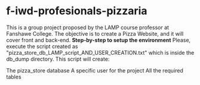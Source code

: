 # f-iwd-profesionals-pizzaria
This is a group project proposed by the LAMP course professor at Fanshawe College. The objective is to create a Pizza Website, and it will cover front and back-end.
**Step-by-step to setup the environment**
Please, execute the script created as "pizza_store_db_LAMP_script_AND_USER_CREATION.txt" which is inside the db_dump directory. This script will create:

The pizza_store database
A specific user for the project
All the required tables
